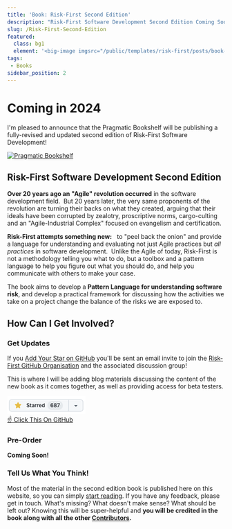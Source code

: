 ```yaml
---
title: 'Book: Risk-First Second Edition'
description: "Risk-First Software Development Second Edition Coming Soon!"
slug: /Risk-First-Second-Edition
featured: 
  class: bg1
  element: '<big-image imgsrc="/public/templates/risk-first/posts/book-grey.png" />'
tags: 
 - Books
sidebar_position: 2
---
```


# Coming in 2024

I'm pleased to announce that the Pragmatic Bookshelf will be publishing a fully-revised and updated second edition of Risk-First Software Development!

[![Pragmatic Bookshelf](https://media.pragprog.com/images/cms/logos/Bookshelf_4in.png)](https://pragprog.com)

## Risk-First Software Development Second Edition

**Over 20 years ago an "Agile" revolution occurred** in the software development field.  But 20 years later, the very same proponents of the revolution are turning their backs on what they created, arguing that their ideals have been corrupted by zealotry, proscriptive norms, cargo-culting and an "Agile-Industrial Complex" focused on evangelism and certification.

**Risk-First attempts something new:**   to "peel back the onion" and provide a language for understanding and evaluating not just Agile practices but *all practices* in software development.  Unlike the Agile of today, Risk-First is not a methodology telling you what to do, but a toolbox and a pattern language to help you figure out what you should do, and help you communicate with others to make your case.

The book aims to develop a **Pattern Language for understanding software risk**, and develop a practical framework for discussing how the activities we take on a project change the balance of the risks we are exposed to.

## How Can I Get Involved?

### Get Updates

<BoxOut title="Join The Risk-First GitHub Organisation">

If you [Add Your Star on GitHub](https://github.com/risk-first/website) you'll be sent an email invite to join the [Risk-First GitHub Organisation](https://github.com/risk-first/website/discussions) and the associated discussion group!

This is where I will be adding blog materials discussing the content of the new book as it comes together, as well as providing access for beta testers.   

[![GitHub Star](/img/github_star.png) <br /> ☝️ Click This On GitHub ](https://github.com/risk-first/website)

</BoxOut>

### Pre-Order

**Coming Soon!**

### Tell Us What You Think!

Most of the material in the second edition book is published here on this website, so you can simply [start reading](overview/Start).  If you have any feedback, please get in touch.  What's missing?  What doesn't make sense?  What should be left out?  Knowing this will be super-helpful and **you will be credited in the book along with all the other [Contributors](/overview/Contributors).**
